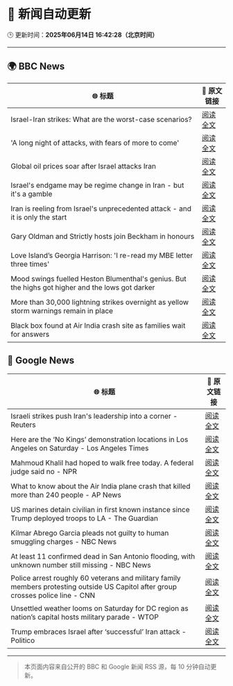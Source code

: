 # 🧠 新闻自动更新

🕒 更新时间：**2025年06月14日 16:42:28（北京时间）**

---

## 🌍 BBC News

| 🌐 标题 | 🔗 原文链接 |
|--------|-------------|
| Israel-Iran strikes: What are the worst-case scenarios? | [阅读全文](https://www.bbc.com/news/articles/c74n23y1x48o) |
| 'A long night of attacks, with fears of more to come' | [阅读全文](https://www.bbc.com/news/videos/c3rpg2qj377o) |
| Global oil prices soar after Israel attacks Iran | [阅读全文](https://www.bbc.com/news/articles/cn4qe4w1n2go) |
| Israel's endgame may be regime change in Iran - but it's a gamble | [阅读全文](https://www.bbc.com/news/articles/c79e233j2gro) |
| Iran is reeling from Israel's unprecedented attack - and it is only the start | [阅读全文](https://www.bbc.com/news/articles/cvg72ny4xeyo) |
| Gary Oldman and Strictly hosts join Beckham in honours | [阅读全文](https://www.bbc.com/news/articles/cly30wpz01po) |
| Love Island’s Georgia Harrison: 'I re-read my MBE letter three times' | [阅读全文](https://www.bbc.com/news/articles/ce80rk0yw7jo) |
| Mood swings fuelled Heston Blumenthal's genius. But the highs got higher and the lows got darker | [阅读全文](https://www.bbc.com/news/articles/cy5e6l06rlvo) |
| More than 30,000 lightning strikes overnight as yellow storm warnings remain in place | [阅读全文](https://www.bbc.com/news/articles/c93lrqk60geo) |
| Black box found at Air India crash site as families wait for answers | [阅读全文](https://www.bbc.com/news/articles/cjwqjv09q7xo) |

## 📰 Google News

| 🌐 标题 | 🔗 原文链接 |
|--------|-------------|
| Israeli strikes push Iran's leadership into a corner - Reuters | [阅读全文](https://news.google.com/rss/articles/CBMipgFBVV95cUxNUVBaTkhvc3NVeVlOUDE2Qzg4VllDREQzUmNndEszbWFZXy1qSU1SY2hObExxRkJ0dDBLdk1oNW00M1k2MUE2OXRSUm1lNnNBZ1E5clRFU19uREZqcWdza091Q25VMlpZR3pyeVJOYlZENk1ocGhxRkVqZ0NORXl4UDZsaWZFTkFkMHNzckRFMTlGZEtLM1NJR1hYQ2p4bHFhV29EVlNn?oc=5) |
| Here are the ‘No Kings’ demonstration locations in Los Angeles on Saturday - Los Angeles Times | [阅读全文](https://news.google.com/rss/articles/CBMirgFBVV95cUxPRWZzdUd0UWtjN2s1UTd5VEtyMktsUHJmVzROUUVtd1B1NE5CQmE2ZlMyZVhEVjZYUEJwNFR6Y2N1YnJRb28yUjFnTnJwaTdJU1JpcXFvVjNXZVZJSG10RENqbktvbmc1b21KcThVSjZmU2tFZWlMX3JQVDR2dzMyT3pydm1zRUFYemtxdWdtMjVPcWlwSlF1azRXSjdTZURnSFdZbGlNbDFRYmE0Nmc?oc=5) |
| Mahmoud Khalil had hoped to walk free today. A federal judge said no - NPR | [阅读全文](https://news.google.com/rss/articles/CBMisAFBVV95cUxNMWdxZi01Y2E1ZVB3UUNRVm55TVY3THVDVmNMeDRSbWlsWFFDQ01uQ2txQS1iMkNLTUFoblp1eHNsaHVpeExYOEtCeXBxY3NlZVhGYUhxU0RVXzdBSjFsZzF2U2RzRGFkVjBROGlsb1ltRm9MV0xJZ2Y2bzd2RV9tZGgtbHI1SklGSEpJa05aVFJwSVFZdFJWWnBpQkR1eWpRem51X1BuNFgxRzFSeUNhdg?oc=5) |
| What to know about the Air India plane crash that killed more than 240 people - AP News | [阅读全文](https://news.google.com/rss/articles/CBMilAFBVV95cUxPTTROQklUcFZpdHJuVThCUURaVXI3N1pFeC00d3JPSXB0bnZVMl84THh2NUNyMEE3eDM1ejdOWlo5Vms0U21sanVDTlFHN0Vzcml1MHJ5UXFFOTItY2t3S1BxMnFGeDZidmtYakNCdmFPNUNOdlY5bUtKUnAxM2dGVkZnYXFTTjM4dDVoczNVTkNFQWRX?oc=5) |
| US marines detain civilian in first known instance since Trump deployed troops to LA - The Guardian | [阅读全文](https://news.google.com/rss/articles/CBMiigFBVV95cUxONE80UWVDT3BpQk5uQzltLWpaSTRpMUVzcnExa1oyVkNFb3l5Q19iU3pRU1FoRDZPVnlrQU1BUzFhbDRFQmQ4Ulk2ei1tblBaWVVVVHptajVKcE5HU3VpM25xdFMxWkVSOUo1eVN0Vy1Lakw0YlZCalY0OEp1UW0ya01WQnQyWkg5S0E?oc=5) |
| Kilmar Abrego Garcia pleads not guilty to human smuggling charges - NBC News | [阅读全文](https://news.google.com/rss/articles/CBMirwFBVV95cUxOOG1NOUpVUWVUak5hYkFIemxLa2hZb2NwdlR4eWZvRUF2YW5hRjJIWTJZU3JaWmJZYlFMVkhwSXNkQy05Wm1PX0VobjkwdXBrZU5VaWNYb0ZZX1JiZ0RJVk9ialBsWFBWQVRNeml0MDI5QXE1V0s2bUExWHRFNjRsTlpYdW51UVN3SHRUbXMzRTMzeGNTS0NWYW5ab29rY28xZVpTQmdpeTIyT0ZjYmZj0gFWQVVfeXFMTTRwbjJTWlFUdjZHM2UtY0tlNGszdEFySnM4ZTloS3FEUVliWi1zOHA4WnZVeFM4blZRTjc1M1NxbEtuMXJ6Mmsyb3RFanFvZ1pzODAwNFE?oc=5) |
| At least 11 confirmed dead in San Antonio flooding, with unknown number still missing - NBC News | [阅读全文](https://news.google.com/rss/articles/CBMiugFBVV95cUxNVVBhMXZ5WTM5UjlzYkQ5eXlmcnV1MUFJYjFYTFBrRkx2aXl2ZkdLZk1aRTh1cmNlV05wS2pZbjRsV2tIa01zZUdBQzBtQXZxXzk2ZDQtQ3JJMzBrUDlDbjBtd2Z6U3pMSVVLNGR1MlpYZENScGZHSjBSOTFablRzWkVLMW85R2dJZW94RDhKUnU4ai1PNU1xeWREUmlqSkQ5enB5RDNkcGpPZk5XOVB1OGFsWENEdXhUMVHSAVZBVV95cUxNTjdBaUtVQW9PVEctSk04VmVTUVZfNldodTJlR3VTQXNJaTlWNkJZWjlxME5XRHk4UWFUdnJ0UFZ1R3pPcUVMaTBpc184dmVEZEtvbF93Zw?oc=5) |
| Police arrest roughly 60 veterans and military family members protesting outside US Capitol after group crosses police line - CNN | [阅读全文](https://news.google.com/rss/articles/CBMiekFVX3lxTE5tWm1nalp4VFk3SUQ1RU5jSWdvbjJZSGJlb3FVMV9rUGhMbVFzbUpnQk5qMHZyTVJhTHYzN3pDdHptMGVBbWJ3VmpOWkZGNUhYb1hScVBQdzcyUVc4dzJiRzVpdzEwb0FSekZUbnc3NVpMWTFDZTRwdXFn0gF_QVVfeXFMT3BaejExWDBPaFN6RGU4QjZGUGd1clVnUzFzSEV3U2pJUVlMTmlnQ09fTFF6bXFIRjNyMUhLY0RPWm85RWlHLXZjTjZpR3VBSlA2QUlyakF5N3l0WUNzQUxhNnNMTmJKakRtRXlOZ3hGNWJqeUdtNGplRkhka1hTTQ?oc=5) |
| Unsettled weather looms on Saturday for DC region as nation’s capital hosts military parade - WTOP | [阅读全文](https://news.google.com/rss/articles/CBMingFBVV95cUxOY3hySjFHYUVLY2tCbGVwdGUwa2hzclllZ2I5RWdpRWlhNmZYRjZhY2VtTzAtQ1J1dUZlSlhXRnVsYURoaWdJN3RvSjhiMmhxbXY5WmUzTUV0T2tVOVRMaERHbEk0WFNBaTZvSVM5NHFGei1nUmhTX25nWEoxazJoV0dDcGc5TVVzUnpPeUZ1WTZtclU2SktZbkNNcFQydw?oc=5) |
| Trump embraces Israel after ‘successful’ Iran attack - Politico | [阅读全文](https://news.google.com/rss/articles/CBMikgFBVV95cUxPOGc2YTYxZVVWRmh6VGF6ajg3T1hhcWlvb3JnaHNJTkJSNzd0S0MwbjlybmJjbHBVdk1MNWNrd1NhYmFrZ0ZPZ3c1TjhxSmVnMXplSGJ1djZVdGthUG1CM0UtTkpBQkhwekhtc2dyZ1dwcGlMV2RVdWVRNEMwNjNkYktDR0hTRnJReGNWOVJTZEM5dw?oc=5) |

---
> 本页面内容来自公开的 BBC 和 Google 新闻 RSS 源，每 10 分钟自动更新。